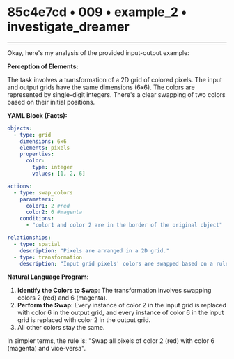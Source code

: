 # 85c4e7cd • 009 • example_2 • investigate_dreamer

---
Okay, here's my analysis of the provided input-output example:

**Perception of Elements:**

The task involves a transformation of a 2D grid of colored pixels. The input and output grids have the same dimensions (6x6). The colors are represented by single-digit integers. There's a clear swapping of two colors based on their initial positions.

**YAML Block (Facts):**



```yaml
objects:
  - type: grid
    dimensions: 6x6
    elements: pixels
    properties:
      color:
        type: integer
        values: [1, 2, 6]

actions:
  - type: swap_colors
    parameters:
      color1: 2 #red
      color2: 6 #magenta
    conditions:
      - "color1 and color 2 are in the border of the original object"

relationships:
  - type: spatial
    description: "Pixels are arranged in a 2D grid."
  - type: transformation
    description: "Input grid pixels' colors are swapped based on a rule to produce the output grid."

```



**Natural Language Program:**

1.  **Identify the Colors to Swap**: The transformation involves swapping colors 2 (red) and 6 (magenta).
2.  **Perform the Swap**: Every instance of color 2 in the input grid is replaced with color 6 in the output grid, and every instance of color 6 in the input grid is replaced with color 2 in the output grid.
3. All other colors stay the same.

In simpler terms, the rule is: "Swap all pixels of color 2 (red) with color 6 (magenta) and vice-versa".

